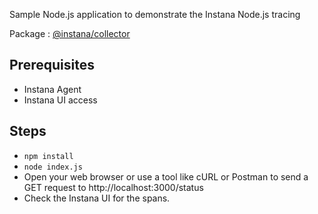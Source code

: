 Sample Node.js application to demonstrate the Instana Node.js tracing 

Package : [@instana/collector](https://www.npmjs.com/package/@instana/collector)

## Prerequisites

- Instana Agent
- Instana UI access


## Steps
- `npm install`
- `node index.js`
- Open your web browser or use a tool like cURL or Postman to send a GET request to http://localhost:3000/status
- Check the Instana UI for the spans.
